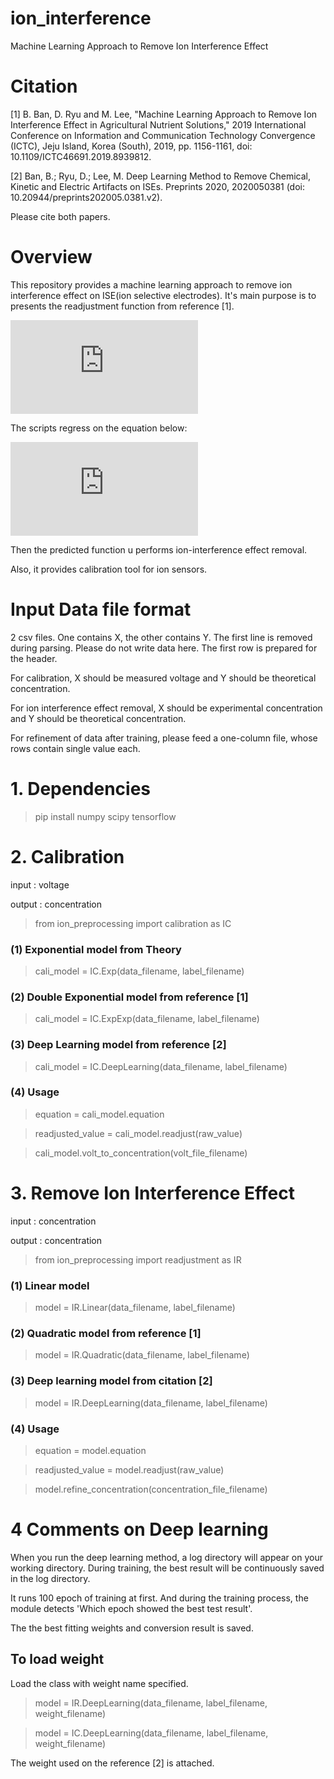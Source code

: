 # ion_interference
Machine Learning Approach to Remove Ion Interference Effect

# Citation
[1] B. Ban, D. Ryu and M. Lee, "Machine Learning Approach to Remove Ion Interference Effect in Agricultural Nutrient Solutions," 2019 International Conference on Information and Communication Technology Convergence (ICTC), Jeju Island, Korea (South), 2019, pp. 1156-1161, doi: 10.1109/ICTC46691.2019.8939812.

[2] Ban, B.; Ryu, D.; Lee, M. Deep Learning Method to Remove Chemical, Kinetic and Electric Artifacts on ISEs. Preprints 2020, 2020050381 (doi: 10.20944/preprints202005.0381.v2).

Please cite both papers.

# Overview
This repository provides a machine learning approach to remove ion interference effect on ISE(ion selective electrodes).
It's main purpose is to presents the readjustment function from reference [1].

![equation](https://latex.codecogs.com/gif.latex?C_%7Br%7D%20%3D%20%5Cmu%20%28TDS%29%20%5Ctimes%20C_%7BISE%7D)

The scripts regress on the equation below:

![equation](https://latex.codecogs.com/gif.latex?%5Cmu%20%28TDS%29%20%5Capprox%20%5Cfrac%7BC_%7Br%7D%7D%7BC_%7BISE%7D%7D)

Then the predicted function u performs ion-interference effect removal.

Also, it provides calibration tool for ion sensors.

# Input Data file format
 2 csv files. One contains X, the other contains Y. The first line is removed during parsing. Please do not write data here. The first row is prepared for the header.
 
 For calibration, X should be measured voltage and Y should be theoretical concentration.
 
 For ion interference effect removal, X should be experimental concentration and Y should be theoretical concentration.
 
 For refinement of data after training, please feed a one-column file, whose rows contain single value each.
 

# 1. Dependencies
> pip install numpy scipy tensorflow

# 2. Calibration
input : voltage

output : concentration

>from ion_preprocessing import calibration as IC

### (1) Exponential model from Theory
> cali_model = IC.Exp(data_filename, label_filename)

### (2) Double Exponential model from reference [1]
> cali_model = IC.ExpExp(data_filename, label_filename)

### (3) Deep Learning model from reference [2]
> cali_model = IC.DeepLearning(data_filename, label_filename)

### (4) Usage

> equation = cali_model.equation

> readjusted_value = cali_model.readjust(raw_value)

> cali_model.volt_to_concentration(volt_file_filename)

# 3. Remove Ion Interference Effect
input : concentration

output : concentration


>from ion_preprocessing import readjustment as IR

### (1) Linear model
> model = IR.Linear(data_filename, label_filename)

### (2) Quadratic model from reference [1]
> model = IR.Quadratic(data_filename, label_filename)

### (3) Deep learning model from citation [2]
> model = IR.DeepLearning(data_filename, label_filename)

### (4) Usage

> equation = model.equation

> readjusted_value = model.readjust(raw_value)

> model.refine_concentration(concentration_file_filename)

# 4 Comments on Deep learning
When you run the deep learning method, a log directory will appear on your working directory.
During training, the best result will be continuously saved in the log directory.

It runs 100 epoch of training at first. And during the training process, the module detects 'Which epoch showed the best test result'.

The the best fitting weights and conversion result is saved.

## To load weight
Load the class with weight name specified.

> model = IR.DeepLearning(data_filename, label_filename, weight_filename)
  
> model = IC.DeepLearning(data_filename, label_filename, weight_filename)


The weight used on the reference [2] is attached.